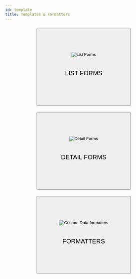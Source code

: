 ```yaml
---
id: template
title: Templates & Formatters
---
```


<div markdown="1" style="text-align: center; margin-top: 20px; margin-bottom: 20px;">
<a href="../en/custom-listform-templates.html">
<button class="button" style="height: 250px;width: 60%;">
<img style="vertical-align: middle;margin-top: 5px;margin-bottom: 20px" src="../assets/en/template-formatters/buttonListFormTemplate.png" alt="List Forms" />
<p style="font-size: 20px">LIST FORMS</p>
</button></a>
</div>

<div markdown="1" style="text-align: center; margin-top: 20px; margin-bottom: 20px;">
<a href="../en/custom-detailform-templates.html">
<button class="button" style="height: 250px;width: 60%;">
<img style="vertical-align: middle;margin-top: 5px;margin-bottom: 20px" src="../assets/en/template-formatters/buttonDetailFormTemplate.png" alt="Detail Forms" />
<p style="font-size: 20px">DETAIL FORMS</p>
</button></a>
</div>

<div markdown="1" style="text-align: center; margin-top: 20px; margin-bottom: 20px;">
<a href="../en/custom-data-formatters.html">
<button class="button" style="height: 250px;width: 60%;">
<img style="vertical-align: middle;margin-top: 5px;margin-bottom: 20px" src="../assets/en/template-formatters/buttonFormatters.png" alt="Custom Data formatters" />
<p style="font-size: 20px">FORMATTERS</p>
</button></a>
</div>